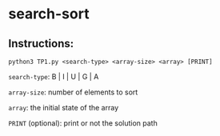 # search-sort

## Instructions:

`python3 TP1.py <search-type> <array-size> <array> [PRINT]`

`search-type`: B | I | U | G | A

`array-size`: number of elements to sort

`array`: the initial state of the array

`PRINT` (optional): print or not the solution path
